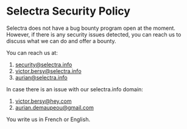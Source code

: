 # Selectra Security Policy

Selectra does not have a bug bounty program open at the moment. However, if there is any security issues detected, you can reach us to discuss what we can do and offer a bounty.

You can reach us at:
1. security@selectra.info
2. victor.bersy@selectra.info
3. aurian@selectra.info

In case there is an issue with our selectra.info domain:
1. victor.bersy@hey.com
2. aurian.demaupeou@gmail.com

You write us in French or English.
